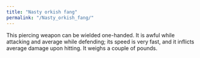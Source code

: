 ```yaml
---
title: "Nasty orkish fang"
permalink: "/Nasty_orkish_fang/"
---
```


This piercing weapon can be wielded one-handed. It is awful while
attacking and average while defending; its speed is very fast, and it
inflicts average damage upon hitting. It weighs a couple of pounds.